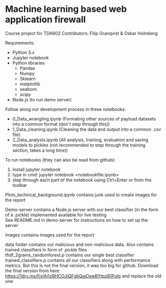# Machine learning based web application firewall

Course project for TDA602
Contributors: Filip Granqvist & Oskar Holmberg

Requirements:
 - Python 3.x
 - Jupyter notebook
 - Python libraries
   * Pandas
   * Numpy
   * Sklearn
   * matplotlib
   * seaborn
   * scipy
 - Node.js (to run demo server)

Follow along our development process in these notebooks:
 - 0_Data_wrangling.ipynb	(Formating other sources of payload datasets into a common format (don't step through this))
 - 1_Data_cleaning.ipynb	(Cleaning the data and output into a common .csv file)
 - 2_Data_analysis.ipynb (All analysis, training, evaluation and saving models to pickles (not recommended to step through the training section, takes a long time))
 
 To run notebooks (they can also be read from github):
 1. Install jupyter notebook
 2. type in cmd: jupyter notebook <notebookfile.ipynb>
 3. step through each part of the notebook using Ctrl+Enter or from the toolbar
 
 
 Plots_technical_background.ipynb contains junk used to create images for the report  
   
 Demo-server contains a Node.js server with our best classifier (in the form of a .pickle) implemented available for live testing  
 See README.md in demo-server for instructions on how to set up the server  
   
 images contains images used for the report
 
 data folder contains our malicious and non-malicious data. Also contains trained classifiers in form of .pickle files  
 tfidf_2grams_randomforest.p contains our single best classifier  
 trained_classifiers.p contains all our classifiers along with performance metrics. But this is not the final version, it was too big for github. Download the final version from here: https://1drv.ms/f/s!Aj1zBHCOJiQFgbQwDswBYtpzB1Pulg and replace the old one
